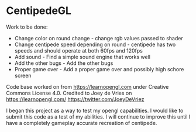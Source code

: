 # CentipedeGL

Work to be done:
* Change color on round change - change rgb values passed to shader
* Change centipede speed depending on round - centipede has two speeds and should operate at both 60fps and 120fps
* Add sound - Find a simple sound engine that works well
* Add the other bugs - Add the other bugs
* Proper game over - Add a proper game over and possibly high schore screen

Code base worked on from https://learnopengl.com under Creative Commons License 4.0. Credited to Joey de Vries on https://learnopengl.com/ https://twitter.com/JoeyDeVriez

I began this project as a way to test my opengl capabilities. I would like to submit this code as a test of my abilities. I will continue to improve this until I have a completely gameplay accurate recreation of centipede.
